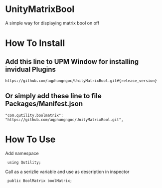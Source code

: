 # UnityMatrixBool
A simple way for displaying matrix bool on off

# How To Install

## Add this line to UPM Window for installing invidual Plugins

    https://github.com/aqphungngoc/UnityMatrixBool.git#{release_version}

## Or simply add these line to file Packages/Manifest.json

    "com.qutility.boolmatrix": "https://github.com/aqphungngoc/UnityMatrixBool.git",

# How To Use
 Add namespace 
 
     using Qutility;
     
 Call as a serizlie variable and use as description in inspector

     public BoolMatrix boolMatrix;
 
